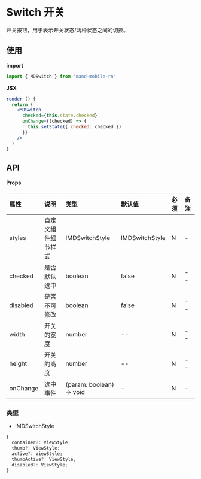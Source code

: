 # Switch 开关

开关按钮，用于表示开关状态/两种状态之间的切换。

## 使用

**import**

```js
import { MDSwitch } from 'mand-mobile-rn'
```

**JSX**

```jsx
render () {
  return (
    <MDSwitch
      checked={this.state.checked}
      onChange={(checked) => {
        this.setState({ checked: checked })
      }}
    />
  )
}
```

## API

#### Props

| 属性     | 说明               | 类型                     | 默认值         | 必须 | 备注 |
| :------- | :----------------- | :----------------------- | :------------- | :--- | :--- |
| styles   | 自定义组件细节样式 | IMDSwitchStyle           | IMDSwitchStyle | N    | -    |
| checked  | 是否默认选中       | boolean                  | false          | N    | --   |
| disabled | 是否不可修改       | boolean                  | false          | N    | --   |
| width    | 开关的宽度         | number                   | --             | N    | --   |
| height   | 开关的高度         | number                   | --             | N    | --   |
| onChange | 选中事件           | (param: boolean) => void | -              | N    | -    |

### 类型

- IMDSwitchStyle

```js
{
  container?: ViewStyle;
  thumb?: ViewStyle;
  active?: ViewStyle;
  thumbActive?: ViewStyle;
  disabled?: ViewStyle;
}
```
